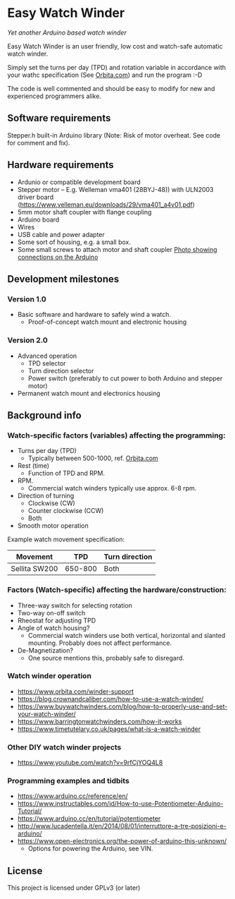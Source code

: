 # Easy Watch Winder
*Yet another Arduino based watch winder*

Easy Watch Winder is an user friendly, low cost and watch-safe automatic watch winder.

Simply set the turns per day (TPD) and rotation variable in accordance with your wathc specification (See [Orbita.com](https://www.orbita.com/winder-support)) and run the program :-D

The code is well commented and should be easy to modify for new and experienced programmers alike.

## Software requirements
Stepper.h built-in Arduino library (Note: Risk of motor overheat. See code for comment and fix).

## Hardware requirements
- Ardunio or compatible development board
- Stepper motor – E.g. Welleman vma401 (28BYJ-48)) with ULN2003 driver board (https://www.velleman.eu/downloads/29/vma401_a4v01.pdf)
- 5mm motor shaft coupler with flange coupling
- Arduino board
- Wires
- USB cable and power adapter
- Some sort of housing, e.g. a small box.
- Some small screws to attach motor and shaft coupler
[Photo showing connections on the Arduino](https://github.com/goldcove/Easy-Watch-Winder/raw/master/Easy%20Watch%20Winder%20connections%20v1.0.jpg)

## Development milestones
### Version 1.0
- Basic software and hardware to safely wind a watch.
  - Proof-of-concept watch mount and electronic housing

### Version 2.0
- Advanced operation
  - TPD selector
  - Turn direction selector
  - Power switch (preferably to cut power to both Arduino and stepper motor)
- Permanent watch mount and electronics housing

## Background info
### Watch-specific factors (variables) affecting the programming:
- Turns per day (TPD)
  - Typically between 500-1000, ref. [Orbita.com](https://www.orbita.com/winder-support)
- Rest (time)
  - Function of TPD and RPM.
- RPM.
  - Commercial watch winders typically use approx. 6-8 rpm.
- Direction of turning
  - Clockwise (CW)
  - Counter clockwise (CCW)
  - Both
- Smooth motor operation

Example watch movement specification:

| Movement | TPD | Turn direction |
| ---      | --- | ---            |
| Sellita SW200 | 650-800 | Both |

### Factors (Watch-specific) affecting the hardware/construction:
- Three-way switch for selecting rotation
- Two-way on-off switch
- Rheostat for adjusting TPD
- Angle of watch housing?
    - Commercial watch winders use both vertical, horizontal and slanted mounting. Probably does not affect performance.
- De-Magnetization?
  - One source mentions this, probably safe to disregard.

### Watch winder operation
- https://www.orbita.com/winder-support
- https://blog.crownandcaliber.com/how-to-use-a-watch-winder/
- https://www.buywatchwinders.com/blog/how-to-properly-use-and-set-your-watch-winder/
- https://www.barringtonwatchwinders.com/how-it-works
- https://www.timetutelary.co.uk/pages/what-is-a-watch-winder

### Other DIY watch winder projects
- https://www.youtube.com/watch?v=9rfCjYOQ4L8

### Programming examples and tidbits
- https://www.arduino.cc/reference/en/
- https://www.instructables.com/id/How-to-use-Potentiometer-Arduino-Tutorial/
- https://www.arduino.cc/en/tutorial/potentiometer
- http://www.lucadentella.it/en/2014/08/01/interruttore-a-tre-posizioni-e-arduino/
- https://www.open-electronics.org/the-power-of-arduino-this-unknown/
  - Options for powering the Arduino, see VIN.
## License
This project is licensed under GPLv3 (or later)
